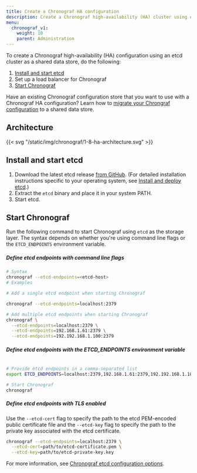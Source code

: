```yaml
---
title: Create a Chronograf HA configuration
description: Create a Chronograf high-availability (HA) cluster using etcd.
menu:
  chronograf_v1:
    weight: 10
    parent: Administration
---
```


To create a Chronograf high-availability (HA) configuration using an etcd cluster as a shared data store, do the following:

1. [Install and start etcd](#install-and-start-etcd)
2. Set up a load balancer for Chronograf
3. [Start Chronograf](#start-chronograf)

Have an existing Chronograf configuration store that you want to use with a Chronograf HA configuration? Learn how to [migrate your Chrongraf configuration](/chronograf/v1/administration/migrate-to-high-availability/) to a shared data store.

## Architecture

{{< svg "/static/img/chronograf/1-8-ha-architecture.svg" >}}

## Install and start etcd

1. Download the latest etcd release [from GitHub](https://github.com/etcd-io/etcd/releases/).
   (For detailed installation instructions specific to your operating system, see [Install and deploy etcd](http://play.etcd.io/install).)
2. Extract the `etcd` binary and place it in your system PATH.
3. Start etcd.


## Start Chronograf

Run the following command to start Chronograf using `etcd` as the storage layer. The syntax depends on whether you're using command line flags or the `ETCD_ENDPOINTS` environment variable.

##### Define etcd endpoints with command line flags
```sh
# Syntax
chronograf --etcd-endpoints=<etcd-host>
# Examples

# Add a single etcd endpoint when starting Chronograf

chronograf --etcd-endpoints=localhost:2379

# Add multiple etcd endpoints when starting Chronograf
chronograf \
  --etcd-endpoints=localhost:2379 \
  --etcd-endpoints=192.168.1.61:2379 \
  --etcd-endpoints=192.192.168.1.100:2379
```

##### Define etcd endpoints with the ETCD_ENDPOINTS environment variable
```sh

# Provide etcd endpoints in a comma-separated list
export ETCD_ENDPOINTS=localhost:2379,192.168.1.61:2379,192.192.168.1.100:2379

# Start Chronograf
chronograf
```

##### Define etcd endpoints with TLS enabled
Use the `--etcd-cert` flag to specify the path to the etcd PEM-encoded public
certificate file and the `--etcd-key` flag to specify the path to the private key
associated with the etcd certificate.

```sh
chronograf --etcd-endpoints=localhost:2379 \
  --etcd-cert=path/to/etcd-certificate.pem \
  --etcd-key=path/to/etcd-private-key.key
```

For more information, see [Chronograf etcd configuration options](/chronograf/v1/administration/config-options#etcd-options).
